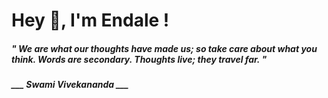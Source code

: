 <h1 title="head"> Hey 👋, I'm Endale !</h1>

**<h5><i>" We are what our thoughts have made us; so take care about what you think. Words are secondary. Thoughts live; they travel far. "</i></h5>**

*<b>___ Swami Vivekananda ___</b>*
